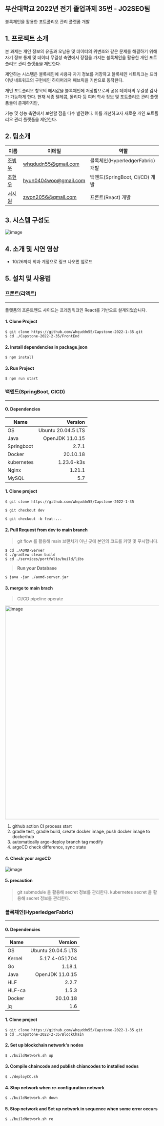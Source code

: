 ## 부산대학교 2022년 전기 졸업과제 35번 - JO2SEO팀  
블록체인을 활용한 포트폴리오 관리 플랫폼 개발

## 1. 프로젝트 소개


 본 과제는 개인 정보의 유출과 오남용 및 데이터의 위변조와 같은 문제를 해결하기 위해 자기 정보 통제 및 데이터 무결성 측면에서 장점을 가지는 블록체인을 활용한 개인 포트폴리오 관리 플랫폼을 제안한다.   

제안하는 시스템은 블록체인에 사용자 자기 정보를 저장하고 블록체인 네트워크는 프라이빗 네트워크의 구현체인 하이퍼레저 패브릭을 기반으로 동작한다.   

개인 포트폴리오 항목의 해시값을 블록체인에 저장함으로써 공유 데이터의 무결성 검사가 가능하게 한다. 현재 세종 텔레콤, 몰리다 등 여러 학사 정보 및 포트폴리오 관리 플랫폼들이 존재하지만,   

기능 및 성능 측면에서 보완할 점을 다수 발견했다. 이를 개선하고자 새로운 개인 포트폴리오 관리 플랫폼을 제안한다.

## 2. 팀소개

|이름|이메일|역할|
|---|---|------|
|[조병우](https://github.com/whquddn55)|whqdudn55@gmail.com|블록체인(HyperledgerFabric) 개발|
|[조현우](https://github.com/hyun98)|hyun0404woo@gmail.com|백엔드(SpringBoot, CI/CD) 개발|
|[서지원](https://github.com/jwseo4074)|zwon2056@gmail.com|프론트(React) 개발|

## 3. 시스템 구성도

![image](https://user-images.githubusercontent.com/26822105/195231874-6b4dc5d1-e2a9-4342-b147-0f26f62bf314.png)

## 4. 소개 및 시연 영상

- 10/26까지 학과 계정으로 링크 나오면 업로드

## 5. 설치 및 사용법

### 프론트(리액트)
---
플랫폼의 프론트엔드 사이드는 프레임워크인 React를 기반으로 설계되었습니다.

#### 1. Clone Project
``` shell
$ git clone https://github.com/whquddn55/Capstone-2022-1-35.git
$ cd ./Capstone-2022-2-35/FrontEnd
```

#### 2. Install dependencies in package.json
``` shell
$ npm install
```

#### 3. Run Project
``` shell
$ npm run start
```

### 백엔드(SpringBoot, CICD)
---
#### 0. Dependencies
|Name|Version|
|----|-------:|
|OS|Ubuntu 20.04.5 LTS|
|Java|OpenJDK 11.0.15|
|Springboot|2.7.1|
|Docker|20.10.18|
|kubernetes|1.23.6-k3s|
|Nginx|1.21.1|
|MySQL|5.7|

#### 1. Clone project
``` shell
$ git clone https://github.com/whquddn55/Capstone-2022-1-35
```

```shell
$ git checkout dev
```

```shell
$ git checkout -b feat-...
```

#### 2. Pull Request from dev to main branch
> git flow 를 활용해 main 브랜치가 아닌 곳에 본인의 코드를 커밋 및 푸시합니다.

```shell
$ cd ./AOMD-Server
$ ./gradlew clean build
$ cd ./services/portfolio/build/libs
```

> **Run your Database**

```shell
$ java -jar ./aomd-server.jar
```

#### 3. merge to main brach

> CI/CD pipeline operate

<img width="697" alt="image" src="https://user-images.githubusercontent.com/68914294/195872032-d67b8825-1284-4b53-b75d-0cb06691322f.png">

1. github action CI process start
2. gradle test, gradle build, create docker image, push docker image to dockerhub
3. automatically argo-deploy branch tag modify
4. argoCD check difference, sync state

#### 4. Check your argoCD

![image](https://user-images.githubusercontent.com/68914294/195873514-ea94278c-e465-48bf-bf5b-3175342c696f.png)

#### 5. precaution
> git submodule 을 활용해 secret 정보를 관리한다.
> kubernetes secret 을 활용해 secret 정보를 관리한다.


### 블록체인(HyperledgerFabric)
---
#### 0. Dependencies
|Name|Version|
|----|-------:|
|OS|Ubuntu 20.04.5 LTS|
|Kernel| 5.17.4-051704|
|Go|1.18.1|
|Java|OpenJDK 11.0.15|
|HLF|2.2.7|
|HLF-ca|1.5.3|
|Docker|20.10.18|
|jq|1.6|

#### 1. Clone project
``` shell
$ git clone https://github.com/whquddn55/Capstone-2022-1-35.git
$ cd ./Capstone-2022-2-35/BlockChain
```
#### 2. Set up blockchain network's nodes
``` shell
$ ./buildNetwork.sh up
```
#### 3. Compile chaincode and publish chiancodes to installed nodes
``` shell
$ ./deployCC.sh
```

#### 4. Stop network when re-configuration network
``` shell
$ ./buildNetwork.sh down
```
#### 5. Stop network and Set up network in sequence when some error occurs
``` shell
$ ./buildNetwork.sh re
```
